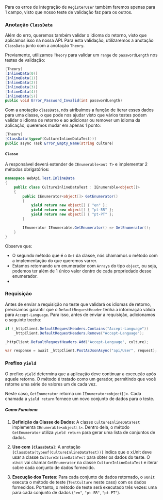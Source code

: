 
Para os erros de integração de `RegisterUser` também faremos apenas para 1 campo, visto que nosso teste de validação faz para os outros.

### Anotação `ClassData`

Além do erro, queremos também validar o idioma do retorno, visto que aplicamos isso na nossa API. Para esta validação, utilizaremos a anotação `ClassData` junto com a anotação `Theory`.

Previamente, utilizamos `Theory` para validar um `range` de `passwordLength` nos testes de validação:
```csharp
[Theory]
[InlineData(0)]
[InlineData(1)]
[InlineData(2)]
[InlineData(3)]
[InlineData(4)]
[InlineData(5)]
public void Error_Password_Invalid(int passwordLength)
```

Com a anotação `classData`, nós atribuímos a função de iterar esses dados para uma classe, o que pode nos ajudar visto que vários testes podem validar o idioma de retorno e ao adicionar ou remover um idioma da aplicação, queremos mudar em apenas 1 ponto:
```csharp
[Theory]
[ClassData(typeof(CultureInlineDataTest))]
public async Task Error_Empty_Name(string culture)
```

#### `Classe`

A responsável deverá estender de `IEnumerable<out T>` e implementar 2 métodos obrigatórios:

```csharp
namespace WebApi.Test.InlineData
{
    public class CultureInlineDataTest : IEnumerable<object[]>
    {
        public IEnumerator<object[]> GetEnumerator()
        {
            yield return new object[] { "en" };
            yield return new object[] { "pt-BR" };
            yield return new object[] { "pt-PT" };
        }

        IEnumerator IEnumerable.GetEnumerator() => GetEnumerator();
    }
}
```
Observe que:
- O segundo método que é o `Get` da classe, nós chamamos o método com a implementação do que queremos varrer.
- Estamos retornando um enumerador com `Arrays` do tipo `object`, ou seja, podemos ter além de 1 único valor dentro de cada propriedade desse enumerador.
- 


### Requisição
Antes de enviar a requisição no teste que validará os idiomas de retorno, precisamos garantir que o `DefaultRequestHeader` tenha a informação válida para `Accept-Language`. Para isso, antes de enviar a requisição, adicionamos o seguinte trecho:

```csharp
if (_httpClient.DefaultRequestHeaders.Contains("Accept-Language"))
    _httpClient.DefaultRequestHeaders.Remove("Accept-Language");

_httpClient.DefaultRequestHeaders.Add("Accept-Language", culture);

var response = await _httpClient.PostAsJsonAsync("api/User", request);
```


### Prefixo `yield`
O prefixo `yield` determina que a aplicação deve continuar a execução após aquele retorno. 
O método é tratado como um gerador, permitindo que você retorne uma série de valores um de cada vez.

Neste caso, `GetEnumerator` retorna um `IEnumerator<object[]>`. Cada chamada a `yield return` fornece um novo conjunto de dados para o teste.

##### Como Funciona

1. **Definição da Classe de Dados**: A classe `CultureInlineDataTest` implementa `IEnumerable<object[]>`. Dentro dela, o método `GetEnumerator` utiliza `yield return` para gerar uma lista de conjuntos de dados.
    
2. **Uso com `[ClassData]`**: A anotação `[ClassData(typeof(CultureInlineDataTest))]` indica que o xUnit deve usar a classe `CultureInlineDataTest` para obter os dados do teste. O `xUnit` vai chamar `GetEnumerator` na classe `CultureInlineDataTest` e iterar sobre cada conjunto de dados fornecido.
    
3. **Execução dos Testes**: Para cada conjunto de dados retornado, o `xUnit`  executa o método de teste (`TestCulture` neste caso) com os dados fornecidos. Portanto, o método de teste será executado três vezes: uma para cada conjunto de dados (`"en"`, `"pt-BR"`, `"pt-PT"`).

